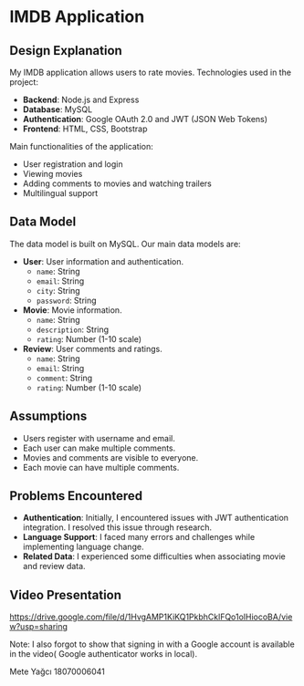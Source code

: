 # IMDB Application

## Design Explanation
My IMDB application allows users to rate movies. Technologies used in the project:
- **Backend**: Node.js and Express
- **Database**: MySQL
- **Authentication**: Google OAuth 2.0 and JWT (JSON Web Tokens)
- **Frontend**: HTML, CSS, Bootstrap

Main functionalities of the application:
- User registration and login
- Viewing movies
- Adding comments to movies and watching trailers
- Multilingual support

## Data Model
The data model is built on MySQL. Our main data models are:
- **User**: User information and authentication.
  - `name`: String
  - `email`: String
  - `city`: String
  - `password`: String
- **Movie**: Movie information.
  - `name`: String
  - `description`: String
  - `rating`: Number (1-10 scale)
- **Review**: User comments and ratings.
  - `name`: String
  - `email`: String
  - `comment`: String
  - `rating`: Number (1-10 scale)

## Assumptions
- Users register with  username and email.
- Each user can make multiple comments.
- Movies and comments are visible to everyone.
- Each movie can have multiple comments.

## Problems Encountered
- **Authentication**: Initially, I encountered issues with JWT authentication integration. I resolved this issue through research.
- **Language Support**: I faced many errors and challenges while implementing language change.
- **Related Data**: I experienced some difficulties when associating movie and review data.

## Video Presentation
https://drive.google.com/file/d/1HvgAMP1KiKQ1PkbhCklFQo1olHiocoBA/view?usp=sharing

Note: I also forgot to show that signing in with a Google account is available in the video( Google authenticator works in local).

Mete Yağcı
18070006041
